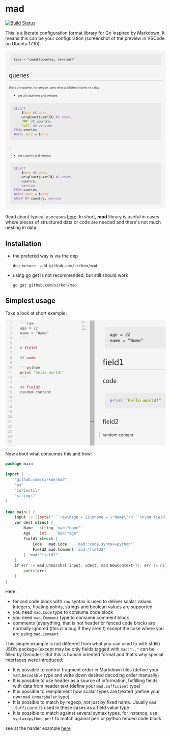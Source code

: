 # mad
[![Build Status](https://travis-ci.org/sirkon/mad.svg?branch=master)](https://travis-ci.org/sirkon/mad)

This is a literate configuration format library for Go inspired by Markdown. It means this can be
your configuration (screenshot of the preview in VSCode on Ubuntu 17.10):

![screenshot](thisisconf.png)


Read about typical usecases [here](USECASES.md). 
In short, ___mad___ library is useful in cases where pieces of structured data or code are needed and there's not much
nesting in data. 

## Installation

* the prefered way is via the dep
    ```
    dep ensure -add github.com/sirkon/mad    
    ```
* using go get is not recommended, but still should work
    ```
    go get github.com/sirkon/mad
    ```
 

## Simplest usage

Take a look at short example:

![easy_example_screenshot](easy_example.png)

Now about what consumes this and how:

```go
package main

import (
	"github.com/sirkon/mad"
	"os"
	"io/ioutil"
	"strings"
)

func main() {
	input := []byte("```raw\nage = 22\nname = \"Name\"\n```\n\n# field1\n## code\n```python\n```\n\n## field2\nrandom content")
	var dest struct {
		Name   string `mad:"name"`
		Age    int    `mad:"age"`
		Field1 struct {
			Code   mad.Code    `mad:"code,syntax=python"`
			Field2 mad.Comment `mad:"field2"`
		} `mad:"field1"`
	}
	if err := mad.Unmarshal(input, &dest, mad.NewContext()); err != nil {
		panic(err)
	}
}
```

Here:
* fenced code block with `raw` syntax is used to deliver scalar values. Integers, floating points, strings and
boolean values are supported
* you need `mad.Code` type to consume code block
* you need `mad.Comment` type to consume comment block
* comments (everything, that is not header or fenced code block) are normally ignored (this is a bug if they aren't) 
    except the case where you are using `mad.Comment` 


This simple example is not different from what you can used to with stdlib JSON package (except may be only
fields tagged with `mad:".."` can be filled by Decoder). But this is human oriented format and that's why special
interfaces were introduced:
* It is possible to control fragment order in Markdown files (define your `mad.Decodable` type and write down desired decoding order manually)
* It is possible to use header as a source of information, fulfilling fields with data from header text (define your `mad.Sufficient` type)
* It is possible to reimplement how scalar types are treated (define your own `mad.Unmarshaler` type)
* It is possible to match by regexp, not just by fixed name. Usually `mad .Sufficient` is used in these cases as a field value type
* It is possible to match against several syntax types, for instance, use `syntax=python perl` to match against perl or python fenced code block

see at the harder example [here](HARD.md)
